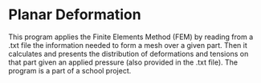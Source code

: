 # Planar Deformation
This program applies the Finite Elements Method (FEM) by reading from a .txt file the information needed to form a mesh over a given part. Then it calculates and presents the distribution of deformations and tensions on that part given an applied pressure (also provided in the .txt file).
The program is a part of a school project.